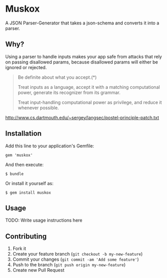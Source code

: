 # Muskox

A JSON Parser-Generator that takes a json-schema and converts it into a parser.

## Why?

Using a parser to handle inputs makes your app safe from attacks that rely on passing disallowed params, because disallowed params will either be ignored or rejected.

> Be definite about what you accept.(*) 
>
> Treat inputs as a language, accept it with a matching computational
> power, generate its recognizer from its grammar.
>
> Treat input-handling computational power as privilege, and reduce it
> whenever possible.

http://www.cs.dartmouth.edu/~sergey/langsec/postel-principle-patch.txt

## Installation

Add this line to your application's Gemfile:

    gem 'muskox'

And then execute:

    $ bundle

Or install it yourself as:

    $ gem install muskox

## Usage

TODO: Write usage instructions here

## Contributing

1. Fork it
2. Create your feature branch (`git checkout -b my-new-feature`)
3. Commit your changes (`git commit -am 'Add some feature'`)
4. Push to the branch (`git push origin my-new-feature`)
5. Create new Pull Request
